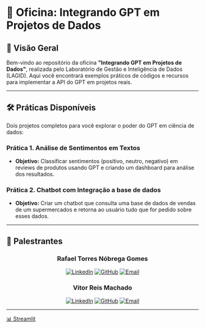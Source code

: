 # 🚀 Oficina: Integrando GPT em Projetos de Dados  

## 📍 Visão Geral  
Bem-vindo ao repositório da oficina **"Integrando GPT em Projetos de Dados"**, realizada pelo Laboratório de Gestão e Inteligência de Dados (LAGID). Aqui você encontrará exemplos práticos de códigos e recursos para implementar a API do GPT em projetos reais.

---

## 🛠️ Práticas Disponíveis  
Dois projetos completos para você explorar o poder do GPT em ciência de dados:  

### Prática 1. **Análise de Sentimentos em Textos**  
- **Objetivo:** Classificar sentimentos (positivo, neutro, negativo) em reviews de produtos usando GPT e criando um dashboard para análise dos resultados.  

### Prática 2. **Chatbot com Integração a base de dados**  
- **Objetivo:** Criar um chatbot que consulta uma base de dados de vendas de um supermercados e retorna ao usuário tudo que for pedido sobre esses dados.  

---

## 👥 Palestrantes

<div align="center">

### **Rafael Torres Nóbrega Gomes**
[![LinkedIn](https://img.shields.io/badge/LinkedIn-0077B5?style=for-the-badge&logo=linkedin&logoColor=white)](https://linkedin.com/in/rafaeltng)
[![GitHub](https://img.shields.io/badge/GitHub-100000?style=for-the-badge&logo=github&logoColor=white)](https://github.com/rafaeltorresng)
[![Email](https://img.shields.io/badge/Email-D14836?style=for-the-badge&logo=gmail&logoColor=white)](mailto:rafaeltorresng@gmail.com)

### **Vitor Reis Machado**
[![LinkedIn](https://img.shields.io/badge/LinkedIn-0077B5?style=for-the-badge&logo=linkedin&logoColor=white)](https://linkedin.com/in/vitor-reis-7680982b2)
[![GitHub](https://img.shields.io/badge/GitHub-100000?style=for-the-badge&logo=github&logoColor=white)](https://github.com/Vitoreism)
[![Email](https://img.shields.io/badge/Email-D14836?style=for-the-badge&logo=gmail&logoColor=white)](mailto:vitoreism@gmail.com)

</div>

---

[📊 Streamlit](https://streamlit.io/gallery?category=trending)

